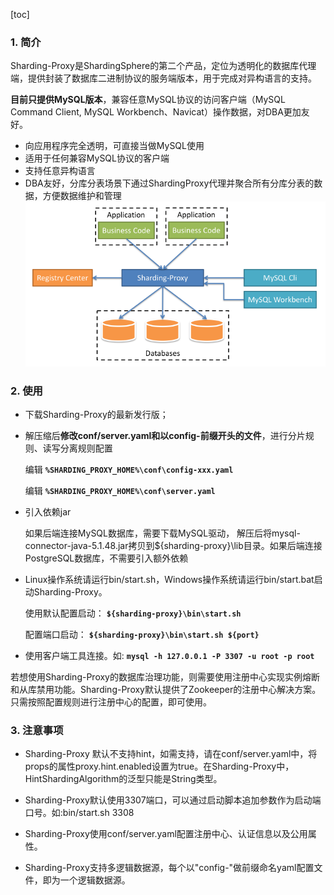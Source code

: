 [toc]

### 1. 简介

Sharding-Proxy是ShardingSphere的第二个产品，定位为透明化的数据库代理端，提供封装了数据库二进制协议的服务端版本，用于完成对异构语言的支持。

 **目前只提供MySQL版本**，兼容任意MySQL协议的访问客户端（MySQL Command Client, MySQL Workbench、Navicat）操作数据，对DBA更加友好。

- 向应用程序完全透明，可直接当做MySQL使用
- 适用于任何兼容MySQL协议的客户端
- 支持任意异构语言
- DBA友好，分库分表场景下通过ShardingProxy代理并聚合所有分库分表的数据，方便数据维护和管理![image-20211208143538600](images/image-20211208143538600.png)



### 2. 使用

- 下载Sharding-Proxy的最新发行版；

- 解压缩后**修改conf/server.yaml和以config-前缀开头的文件**，进行分片规则、读写分离规则配置

  编辑 **`%SHARDING_PROXY_HOME%\conf\config-xxx.yaml`**

  编辑 **`%SHARDING_PROXY_HOME%\conf\server.yaml`**

- 引入依赖jar

  如果后端连接MySQL数据库，需要下载MySQL驱动， 解压后将mysql-connector-java-5.1.48.jar拷贝到${sharding-proxy}\lib目录。如果后端连接PostgreSQL数据库，不需要引入额外依赖

- Linux操作系统请运行bin/start.sh，Windows操作系统请运行bin/start.bat启动Sharding-Proxy。

  使用默认配置启动： **`${sharding-proxy}\bin\start.sh`**

  配置端口启动： **`${sharding-proxy}\bin\start.sh ${port}`**

- 使用客户端工具连接。如: **`mysql -h 127.0.0.1 -P 3307 -u root -p root`**

若想使用Sharding-Proxy的数据库治理功能，则需要使用注册中心实现实例熔断和从库禁用功能。Sharding-Proxy默认提供了Zookeeper的注册中心解决方案。只需按照配置规则进行注册中心的配置，即可使用。



### 3. 注意事项

- Sharding-Proxy 默认不支持hint，如需支持，请在conf/server.yaml中，将props的属性proxy.hint.enabled设置为true。在Sharding-Proxy中，HintShardingAlgorithm的泛型只能是String类型。

- Sharding-Proxy默认使用3307端口，可以通过启动脚本追加参数作为启动端口号。如:bin/start.sh 3308
- Sharding-Proxy使用conf/server.yaml配置注册中心、认证信息以及公用属性。
- Sharding-Proxy支持多逻辑数据源，每个以"config-"做前缀命名yaml配置文件，即为一个逻辑数据源。